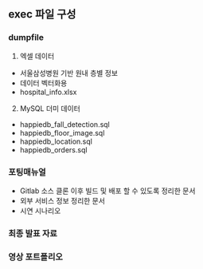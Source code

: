 ## exec 파일 구성

### dumpfile

1. 엑셀 데이터

- 서울삼성병원 기반 원내 층별 정보
- 데이터 벡터화용
- hospital_info.xlsx

2. MySQL 더미 데이터

- happiedb_fall_detection.sql
- happiedb_floor_image.sql
- happiedb_location.sql
- happiedb_orders.sql

### 포팅매뉴얼

- Gitlab 소스 클론 이후 빌드 및 배포 할 수 있도록 정리한 문서
- 외부 서비스 정보 정리한 문서
- 시연 시나리오

### 최종 발표 자료

### 영상 포트폴리오

